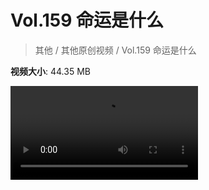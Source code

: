 # Vol.159 命运是什么

> 其他 / 其他原创视频 / Vol.159 命运是什么

**视频大小**: 44.35 MB

<div class="video"><video src="https://file.hsyhx.top/archive/混乱博物馆/Vol/159.mp4" controls preload>🤔 您的浏览器不支持 video 标签</video></div>